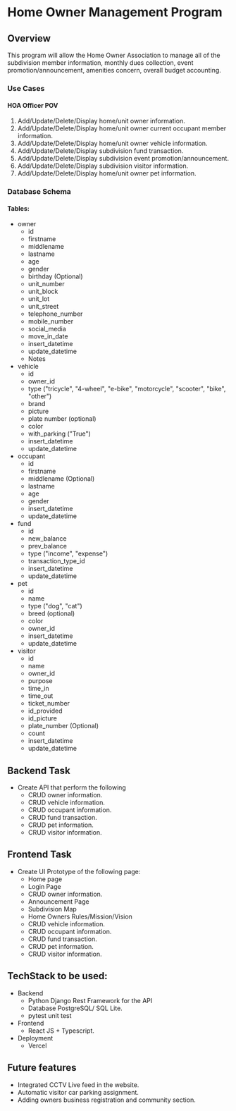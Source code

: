 # Home Owner Management Program

## Overview

This program will allow the Home Owner Association to manage all of the subdivision member information, monthly dues collection, event promotion/announcement, amenities concern, overall budget accounting.

### Use Cases

#### HOA Officer POV

1. Add/Update/Delete/Display home/unit owner information.
2. Add/Update/Delete/Display home/unit owner current occupant member information.
3. Add/Update/Delete/Display home/unit owner vehicle information.
4. Add/Update/Delete/Display subdivision fund transaction.
5. Add/Update/Delete/Display subdivision event promotion/announcement.
6. Add/Update/Delete/Display subdivision visitor information.
7. Add/Update/Delete/Display home/unit owner pet information.

### Database Schema

#### Tables:

- owner
  - id
  - firstname
  - middlename
  - lastname
  - age
  - gender
  - birthday (Optional)
  - unit_number
  - unit_block
  - unit_lot
  - unit_street
  - telephone_number
  - mobile_number
  - social_media
  - move_in_date
  - insert_datetime
  - update_datetime
  - Notes
- vehicle
  - id
  - owner_id
  - type ("tricycle", "4-wheel", "e-bike", "motorcycle", "scooter", "bike", "other")
  - brand
  - picture
  - plate number (optional)
  - color
  - with_parking ("True")
  - insert_datetime
  - update_datetime
- occupant
  - id
  - firstname
  - middlename (Optional)
  - lastname
  - age
  - gender
  - insert_datetime
  - update_datetime
- fund
  - id
  - new_balance
  - prev_balance
  - type ("income", "expense")
  - transaction_type_id
  - insert_datetime
  - update_datetime
- pet
  - id
  - name
  - type ("dog", "cat")
  - breed (optional)
  - color
  - owner_id
  - insert_datetime
  - update_datetime
- visitor
  - id
  - name
  - owner_id
  - purpose
  - time_in
  - time_out
  - ticket_number
  - id_provided
  - id_picture
  - plate_number (Optional)
  - count
  - insert_datetime
  - update_datetime

## Backend Task

- Create API that perform the following
  - CRUD owner information.
  - CRUD vehicle information.
  - CRUD occupant information.
  - CRUD fund transaction.
  - CRUD pet information.
  - CRUD visitor information.

## Frontend Task

- Create UI Prototype of the following page:
  - Home page
  - Login Page
  - CRUD owner information.
  - Announcement Page
  - Subdivision Map
  - Home Owners Rules/Mission/Vision
  - CRUD vehicle information.
  - CRUD occupant information.
  - CRUD fund transaction.
  - CRUD pet information.
  - CRUD visitor information.

## TechStack to be used:

- Backend
  - Python Django Rest Framework for the API
  - Database PostgreSQL/ SQL Lite.
  - pytest unit test
- Frontend
  - React JS + Typescript.
- Deployment
  - Vercel

## Future features

- Integrated CCTV Live feed in the website.
- Automatic visitor car parking assignment.
- Adding owners business registration and community section.
